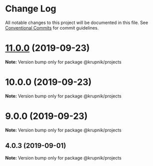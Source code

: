 # Change Log

All notable changes to this project will be documented in this file.
See [Conventional Commits](https://conventionalcommits.org) for commit guidelines.

# [11.0.0](https://github.com/yurikrupniktools/client-apps/compare/@krupnik/projects@10.0.0...@krupnik/projects@11.0.0) (2019-09-23)

**Note:** Version bump only for package @krupnik/projects





# 10.0.0 (2019-09-23)

**Note:** Version bump only for package @krupnik/projects





# 9.0.0 (2019-09-23)

**Note:** Version bump only for package @krupnik/projects





## 4.0.3 (2019-09-01)

**Note:** Version bump only for package @krupnik/projects
